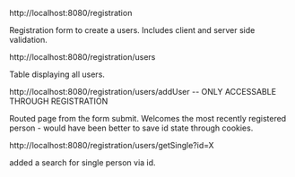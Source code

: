 http://localhost:8080/registration 

Registration form to create a users.
Includes client and server side validation.

http://localhost:8080/registration/users

Table displaying all users.

http://localhost:8080/registration/users/addUser  -- ONLY ACCESSABLE THROUGH REGISTRATION

Routed page from the form submit.
Welcomes the most recently registered person - would have been better to save id state through cookies.

http://localhost:8080/registration/users/getSingle?id=X

added a search for single person via id.
